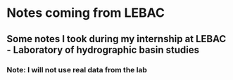 # Notes coming from LEBAC

## Some notes I took during my internship at LEBAC - Laboratory of hydrographic basin studies

### Note: I will not use real data from the lab
